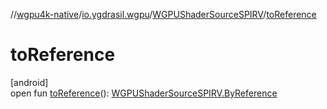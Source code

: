 //[wgpu4k-native](../../../index.md)/[io.ygdrasil.wgpu](../index.md)/[WGPUShaderSourceSPIRV](index.md)/[toReference](to-reference.md)

# toReference

[android]\
open fun [toReference](to-reference.md)(): [WGPUShaderSourceSPIRV.ByReference](../../io.ygdrasil.wgpu.android/-w-g-p-u-shader-source-s-p-i-r-v/-by-reference/index.md)
